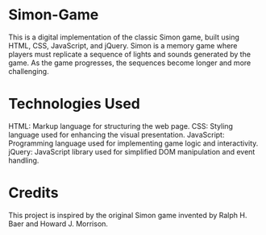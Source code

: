 # Simon-Game

This is a digital implementation of the classic Simon game, built using HTML, CSS, JavaScript, and jQuery. Simon is a memory game where players must replicate a sequence of lights and sounds generated by the game. As the game progresses, the sequences become longer and more challenging.

# Technologies Used
HTML: Markup language for structuring the web page.
CSS: Styling language used for enhancing the visual presentation.
JavaScript: Programming language used for implementing game logic and interactivity.
jQuery: JavaScript library used for simplified DOM manipulation and event handling.

# Credits
This project is inspired by the original Simon game invented by Ralph H. Baer and Howard J. Morrison.
